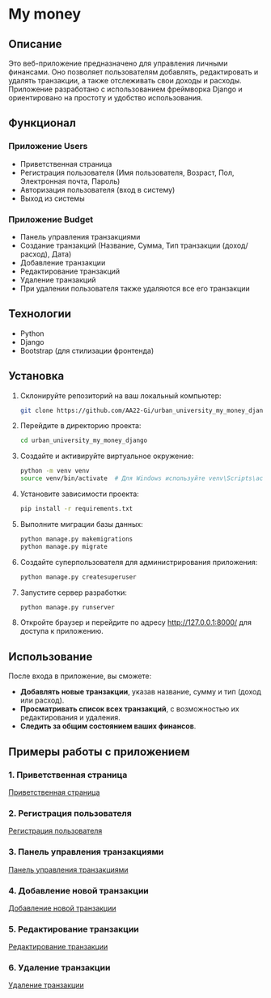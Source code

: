# My money

## Описание

Это веб-приложение предназначено для управления личными финансами. Оно позволяет пользователям добавлять, редактировать и удалять транзакции, а также отслеживать свои доходы и расходы. Приложение разработано с использованием фреймворка Django и ориентировано на простоту и удобство использования.

## Функционал

### Приложение Users
- Приветственная страница
- Регистрация пользователя (Имя пользователя, Возраст, Пол, Электронная почта, Пароль)
- Авторизация пользователя (вход в систему)
- Выход из системы

### Приложение Budget
- Панель управления транзакциями
- Создание транзакций (Название, Сумма, Тип транзакции (доход/расход), Дата)
- Добавление транзакции
- Редактирование транзакций
- Удаление транзакций
- При удалении пользователя также удаляются все его транзакции

## Технологии

- Python 
- Django
- Bootstrap (для стилизации фронтенда)

## Установка

  1. Склонируйте репозиторий на ваш локальный компьютер:
     ```bash
     git clone https://github.com/AA22-Gi/urban_university_my_money_django.git
     ```

  2. Перейдите в директорию проекта:

     ```bash
     cd urban_university_my_money_django
     ```
   
  3. Создайте и активируйте виртуальное окружение:
     ```bash
     python -m venv venv
     source venv/bin/activate  # Для Windows используйте venv\Scripts\activate
     ```
   
  4. Установите зависимости проекта:
     ```bash
     pip install -r requirements.txt
     ```
   
  5. Выполните миграции базы данных:
     ```bash
     python manage.py makemigrations
     python manage.py migrate
     ```
   
  6. Создайте суперпользователя для администрирования приложения:
     ```bash
     python manage.py createsuperuser
     ```
   
  7. Запустите сервер разработки:
     ```bash
     python manage.py runserver
     ```
   
  8. Откройте браузер и перейдите по адресу http://127.0.0.1:8000/ для доступа к приложению.


## Использование

После входа в приложение, вы сможете:

- **Добавлять новые транзакции**, указав название, сумму и тип (доход или расход).
- **Просматривать список всех транзакций**, с возможностью их редактирования и удаления.
- **Следить за общим состоянием ваших финансов**.

## Примеры работы с приложением

### 1. Приветственная страница

[Приветственная страница](images/welcome_page.png)

### 2. Регистрация пользователя

[Регистрация пользователя](images/registration_page.png)

### 3. Панель управления транзакциями

[Панель управления транзакциями](images/transaction_dashboard.png)

### 4. Добавление новой транзакции

[Добавление новой транзакции](images/add_transaction.png)

### 5. Редактирование транзакции

[Редактирование транзакции](images/edit_transaction.png)

### 6. Удаление транзакции

[Удаление транзакции](images/delete_transaction.png)
